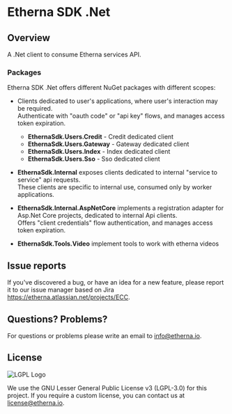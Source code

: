 # Etherna SDK .Net

## Overview

A .Net client to consume Etherna services API.

### Packages

Etherna SDK .Net offers different NuGet packages with different scopes:

* Clients dedicated to user's applications, where user's interaction may be required.  
  Authenticate with "oauth code" or "api key" flows, and manages access token expiration.
  * **EthernaSdk.Users.Credit** - Credit dedicated client
  * **EthernaSdk.Users.Gateway** - Gateway dedicated client
  * **EthernaSdk.Users.Index** - Index dedicated client
  * **EthernaSdk.Users.Sso** - Sso dedicated client

* **EthernaSdk.Internal** exposes clients dedicated to internal "service to service" api requests.  
  These clients are specific to internal use, consumed only by worker applications.

* **EthernaSdk.Internal.AspNetCore** implements a registration adapter for Asp.Net Core projects, dedicated to internal Api clients.  
  Offers "client credentials" flow authentication, and manages access token expiration.

* **EthernaSdk.Tools.Video** implement tools to work with etherna videos

## Issue reports

If you've discovered a bug, or have an idea for a new feature, please report it to our issue manager based on Jira https://etherna.atlassian.net/projects/ECC.

## Questions? Problems?

For questions or problems please write an email to [info@etherna.io](mailto:info@etherna.io).

## License

![LGPL Logo](https://www.gnu.org/graphics/lgplv3-with-text-154x68.png)

We use the GNU Lesser General Public License v3 (LGPL-3.0) for this project.
If you require a custom license, you can contact us at [license@etherna.io](mailto:license@etherna.io).
